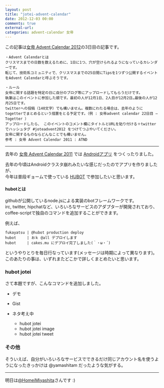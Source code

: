 ```yaml
---
layout: post
title: "jotei-advent-calendar"
date: 2012-12-03 00:00
comments: true
external-url:
categories: advent-calendar 女帝
---
```


この記事は[女帝 Advent Calendar 2012](http://atnd.org/events/34298)の3日目の記事です。

```
・Advent Calendarとは
クリスマスまでの日数を数えるために、1日に1つ、穴が空けられるようになっているカレンダーです。
転じて、技術系コミュニティで、クリスマスまでの25日間にTipsを1つずつ公開するイベントをAdvent Calendarと呼ぶそうです。

・ルール
女帝に関する話題を特定の日に自分のブログ等にアップロードしてもらうだけです。
執筆はこのイベントに参加した順です。最初の人が12月1日、2人目が12月2日…最後の人が12月25日です。
twitterへの投稿（140文字）でも構いません。複数にわたる場合は、去年のようにtogetterでまとめるという措置をとる予定です。（例 : 女帝advent calendar 22日目 – Togetter ）
アップロードしたら、 このイベントのコメント欄にタイトルとURLを貼り付ける＋twitterでハッシュタグ #joteadvent2012 をつけてつぶやいてください。
女帝に関するものならどんなことでも構いません。
参考 : 女帝 Advent Calendar 2011 : ATND
```
---
去年の
[女帝 Advent Calendar 2011](http://atnd.org/events/22939)
では
[Androidアプリ](http://d.hatena.ne.jp/fukayatsu/20111219/1324316844)
をつくったりました。

去年の今頃はAndroidクラスタ崩れみたいな感じだったのでアプリを作りましたが、  
今年は普段ギョームで使っている
[HUBOT](http://hubot.github.com/)
で参加したいと思います。

#### hubotとは
githubが公開しているnode.jsによる実装のbotフレームワークです。  
irc, twitter, hipchatなど、いろいろなサービスのアダプターが開発されており、  
coffee-scriptで独自のコマンドを追加することができます。

例えば、
```
fukayatsu | @hubot production deploy
hubot     | おｋ @all デプロイします
hubot     | cakes.mu にデプロイ完了しました(｀・ω・´)
```
というやりとりを毎日行なっています(メッセージは時期によって異なります)。  
このあたりの事は、いずれまたどこかで詳しくまとめたいと思います。


### hubot jotei
さて本題ですが、こんなコマンドを追加しました。

- デモ
- Gist

- ネタ考え中
  - hubot jotei
  - hubot jotei image
  - hubot jotei tweet


### その他
そういえば、自分がいろいろなサービスでできるだけ同じアカウント名を使うようになったきっかけは @yamashitam だったような気がする。





---

明日は[@HomeiMiyashita](http://twitter.com/HomeiMiyashita)さんです :)
